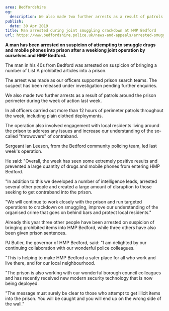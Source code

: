 ```yaml
area: Bedfordshire
og:
  description: We also made two further arrests as a result of patrols around the prison perimeter during the week of action last week.
publish:
  date: 30 Apr 2019
title: Man arrested during joint smuggling crackdown at HMP Bedford
url: https://www.bedfordshire.police.uk/news-and-appeals/arrested-smuggling-crackdown-hmpbedford-apr2019
```

**A man has been arrested on suspicion of attempting to smuggle drugs and mobile phones into prison after a weeklong joint operation by ourselves and HMP Bedford.**

The man in his 40s from Bedford was arrested on suspicion of bringing a number of List A prohibited articles into a prison.

The arrest was made as our officers supported prison search teams. The suspect has been released under investigation pending further enquiries.

We also made two further arrests as a result of patrols around the prison perimeter during the week of action last week.

In all officers carried out more than 12 hours of perimeter patrols throughout the week, including plain clothed deployments.

The operation also involved engagement with local residents living around the prison to address any issues and increase our understanding of the so-called "throwovers" of contraband.

Sergeant Ian Leeson, from the Bedford community policing team, led last week's operation.

He said: "Overall, the week has seen some extremely positive results and prevented a large quantity of drugs and mobile phones from entering HMP Bedford.

"In addition to this we developed a number of intelligence leads, arrested several other people and created a large amount of disruption to those seeking to get contraband into the prison.

"We will continue to work closely with the prison and run targeted operations to crackdown on smuggling, improve our understanding of the organised crime that goes on behind bars and protect local residents."

Already this year three other people have been arrested on suspicion of bringing prohibited items into HMP Bedford, while three others have also been given prison sentences.

PJ Butler, the governor of HMP Bedford, said: "I am delighted by our continuing collaboration with our wonderful police colleagues.

"This is helping to make HMP Bedford a safer place for all who work and live there, and for our local neighbourhood.

"The prison is also working with our wonderful borough council colleagues and has recently received new modern security technology that is now being deployed.

"The message must surely be clear to those who attempt to get illicit items into the prison. You will be caught and you will end up on the wrong side of the wall."
